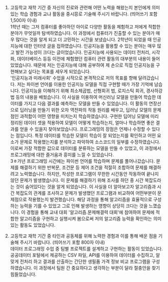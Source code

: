 1. 고등학교 재학 기간 중 자신의 진로와 관련해 어떤 노력을 해왔는지 본인에게 의미 있는 학습 경험과 교냐 활동을 중시믕로 기술해 주시기 바랍니다. (띄어쓰기 포함 1,500자 이내)  
 1학년 때는 그저 컴퓨터를 좋아하던 아이로 다양한 활동을 체험하고 저에게 적합한 분야가 무엇일까 탐색하였습니다. 이 과정에서 컴퓨터가 진출할 수 있는 분야가 매우 많다는 것을 알게 되고 더 고민하는 시간을 보냈습니다. 2학년이 되었을 때 인공지능에 대한 인터넷 글을 접하였습니다. 인공지능을 활용할 수 있는 분야는 매우 많고 발전 가능성이 크다는 글이었습니다. 인공지능에 사용되는 데이터 전처리, 시각화, 데이터베이스 등등 이전에 체험했던 컴퓨터 관련 활동의 대부분의 내용이 들어있었습니다. 때문에 저는 인공지능에 대해 공부하여 제 손으로 직접 인공지능을 구현해보고 싶다는 목표를 세우게 되었습니다.   
 '인공지능과 미래사회' 수업을 시작으로 본격적으로 저의 목표를 향해 달려갔습니다. 저는 파이썬 언어를 이용한 인공지능 모델을 직접 구현할 때가 가장 기억에 남습니다. 인공지능을 이해하기 위해 최소제곱법, 선형회귀 법, 로지스틱 회귀, 경사하강법 등의 내용을 배웠습니다. 이 사실을 이용하여 머신러닝 모델을 만들어 학습한 데이터를 가지고 다음 결과를 예측하는 모델을 만들 수 있었습니다. 이 활동의 연장선으로 딥러닝을 만들기 위한 오차 역전파의 작동 원리를 배우고, 딥러닝 모델의 문제점인 과적합이 어떤 영향을 미치는지 학습하였습니다. 구현한 딥어닝 모델에 미리 정리된 데이터 셋을 적용하여 모델이 어떻게 학습하는지, 얼마나 학습하면 좋은 결과를 얻을 수 있을지 찾아보았습니다. 프로그래밍의 장점은 언제나 수정할 수 있다는 점입니다. 특정 데이터를 학습한 모델이 학습이 잘 되었는지를 확인하고 어떤 요소가 문제로 작용했는지를 분석하고 파악하여 소스코드의 일부를 수정하였습니다. 이로써 가장 적합한 값으로 데이터를 분류하는 모델을 만들 수 있었고, 이 과정에서 프로그래밍에 대한 즐거움과 흥미를 느낄 수 있었습니다.  
 3ㅎ가년 프로그래밍 시간에는 파이썬 언어를 학습하며 문제를 풀어나갔습니다. 문제를 해결하기 위한 반복문, 조건문 등 제어 조건을 적절히 조합하여 문제를 해결하려고 노력했습니다. 하지만, 작성한 프로그램이 무한한 시간동안 작동하여 끝나지 않던 문제가 발생했습니다. 이 문제를 해결하기 위해 조사를 하던 중 시간 복잡도라는 것이 숨어있다는 것을 알게 되었습니다. 이 사실을 더 알아보고자 알고리즘과 시간 복잡도의 관계를 조사하고 문제가 발생했던 프로그램과 비교하여 어떤부분이 문제점으로 작용했는지 발견했습니다. 해당 과정을 통해 알고리즘을 효율적으로 구성하는 능력을 기를 수 있었고 그로 인해 발생하는 영향이 상당히 크다는 것을 느꼈습니다. 이 경험을 통해 교내 대회 '알고리즘.문제해결력 대회'에 참여하여 문제에 적합한 알고리즘을 구현하고 실행시켜 봄으로써 저의 알고리즘 능력을 확인하는 의미있는 활동도 있었습니다. 


2. 고등학교 재학 기간 중 타인과 공동체를 위해 노력한 경험과 이를 통해 배운 점을 기술해 주시기 바랍니다. (띄어쓰기 포함 800자 이내)  
 데이터 프로그래밍 수업 중 팀별 프로젝트를 설계하고 구현하는 활동이 있었습니다. 공공데이터 포털에서 제공하는 CSV 파일, API를 이용하여 데이터를 수집하고, 알맞게 전처리 하고 결과를 산출하는 간단한 생필품 가격 정보 비교 프로그램을 구성하였습니다. 이 과정에서 팀원 간 중요하다고 생각하는 부분이 달라 절충안을 찾기 힘들었습니다.  
